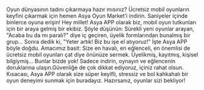 Oyun dünyasının tadını çıkarmaya hazır mısınız?
Ücretsiz mobil oyunların keyfini çıkarmak için hemen Asya Oyun Market'i indirin. Saniyeler içinde binlerce oyuna erişin! Hey millet! Asya APP olarak biz, mobil oyun tutkunları için bir araya gelmiş bir ekibiz. Şöyle düşünün: Sürekli yeni oyunlar arayan, "Acaba bu da mı paralı?" diye iç geçiren, üyelik formlarından bunalmış bir grup... Sonra dedik ki, "Yeter artık! Biz bu işe el atıyoruz!" İşte Asya APP böyle doğdu. Amacımız basit: Size en havalı, en eğlenceli, en önemlisi de ücretsiz mobil oyunları çat diye önünüze sermek. Üyelikmiş, kayıtmış, kişisel bilgiymiş... Bunlar bizde yok! Sadece indirin, oynayın ve eğlencenin doruklarına ulaşın.Güvenliğe de çok dikkat ediyoruz, içiniz rahat olsun. Kısacası, Asya APP olarak size süper keyifli, stressiz ve bol kahkahalı bir oyun deneyimi sunmak için buradayız. Hazırsanız, oyunlar sizi bekliyor!
